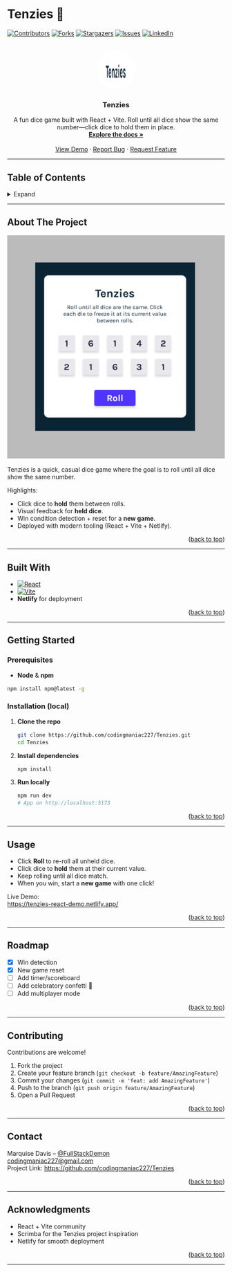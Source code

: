 # Tenzies 🎲  

<!-- PROJECT SHIELDS -->
[![Contributors][contributors-shield]][contributors-url]
[![Forks][forks-shield]][forks-url]
[![Stargazers][stars-shield]][stars-url]
[![Issues][issues-shield]][issues-url]
[![LinkedIn][linkedin-shield]][linkedin-url]

<!-- PROJECT LOGO -->
<br />
<div align="center">
  <a href="https://github.com/codingmaniac227/Tenzies" target="_blank" rel="noopener">
    <img src="./public/logo.png" alt="Logo" width="90" height="90" style="border-radius:50%">
  </a>

  <h3 align="center">Tenzies</h3>

  <p align="center">
    A fun dice game built with React + Vite.  
    Roll until all dice show the same number—click dice to hold them in place.  
    <br />
    <a href="https://github.com/codingmaniac227/Tenzies" target="_blank" rel="noopener"><strong>Explore the docs »</strong></a>
    <br />
    <br />
    <a href="https://tenzies-react-demo.netlify.app/" target="_blank" rel="noopener">View Demo</a>
    ·
    <a href="https://github.com/codingmaniac227/Tenzies/issues/new?template=bug_report.yml&labels=bug" target="_blank" rel="noopener">Report Bug</a>
    ·
    <a href="https://github.com/codingmaniac227/Tenzies/issues/new?template=feature_request.yml&labels=enhancement" target="_blank" rel="noopener">Request Feature</a>
  </p>
</div>

---

## Table of Contents
<details>
  <summary>Expand</summary>
  <ol>
    <li><a href="#about-the-project">About The Project</a></li>
    <li><a href="#built-with">Built With</a></li>
    <li><a href="#getting-started">Getting Started</a></li>
    <li><a href="#usage">Usage</a></li>
    <li><a href="#roadmap">Roadmap</a></li>
    <li><a href="#contributing">Contributing</a></li>
    <li><a href="#contact">Contact</a></li>
    <li><a href="#acknowledgments">Acknowledgments</a></li>
  </ol>
</details>

---

## About The Project  

<p align="center">
  <img src="./public/screenshot.png" alt="Tenzies Screenshot" width="520">
</p>

Tenzies is a quick, casual dice game where the goal is to roll until all dice show the same number.  

Highlights:  
- Click dice to **hold** them between rolls.  
- Visual feedback for **held dice**.  
- Win condition detection + reset for a **new game**.  
- Deployed with modern tooling (React + Vite + Netlify).  

<p align="right">(<a href="#tenzies-">back to top</a>)</p>

---

## Built With  

* [![React][React.js]][React-url]  
* [![Vite][Vite.js]][Vite-url]  
* **Netlify** for deployment  

<p align="right">(<a href="#tenzies-">back to top</a>)</p>

---

## Getting Started  

### Prerequisites  
- **Node** & **npm**  
```sh
npm install npm@latest -g
```

### Installation (local)  
1. **Clone the repo**  
   ```sh
   git clone https://github.com/codingmaniac227/Tenzies.git
   cd Tenzies
   ```

2. **Install dependencies**  
   ```sh
   npm install
   ```

3. **Run locally**  
   ```sh
   npm run dev
   # App on http://localhost:5173
   ```

<p align="right">(<a href="#tenzies-">back to top</a>)</p>

---

## Usage  

- Click **Roll** to re-roll all unheld dice.  
- Click dice to **hold** them at their current value.  
- Keep rolling until all dice match.  
- When you win, start a **new game** with one click!  

Live Demo:  
<a href="https://tenzies-react-demo.netlify.app/" target="_blank" rel="noopener">https://tenzies-react-demo.netlify.app/</a>  

<p align="right">(<a href="#tenzies-">back to top</a>)</p>

---

## Roadmap  

- [x] Win detection  
- [x] New game reset  
- [ ] Add timer/scoreboard  
- [ ] Add celebratory confetti 🎉  
- [ ] Add multiplayer mode  

<p align="right">(<a href="#tenzies-">back to top</a>)</p>

---

## Contributing  

Contributions are welcome!  

1. Fork the project  
2. Create your feature branch (`git checkout -b feature/AmazingFeature`)  
3. Commit your changes (`git commit -m 'feat: add AmazingFeature'`)  
4. Push to the branch (`git push origin feature/AmazingFeature`)  
5. Open a Pull Request  

<p align="right">(<a href="#tenzies-">back to top</a>)</p>

---

## Contact  

Marquise Davis – <a href="https://instagram.com/FullStackDemon" target="_blank" rel="noopener">@FullStackDemon</a>  
codingmaniac227@gmail.com  
Project Link: <a href="https://github.com/codingmaniac227/Tenzies" target="_blank" rel="noopener">https://github.com/codingmaniac227/Tenzies</a>  

<p align="right">(<a href="#tenzies-">back to top</a>)</p>

---

## Acknowledgments  

- React + Vite community  
- Scrimba for the Tenzies project inspiration  
- Netlify for smooth deployment  

<p align="right">(<a href="#tenzies-">back to top</a>)</p>

---

<!-- MARKDOWN LINKS & IMAGES -->
[contributors-shield]: https://img.shields.io/github/contributors/codingmaniac227/Tenzies?style=for-the-badge  
[contributors-url]: https://github.com/codingmaniac227/Tenzies/graphs/contributors  
[forks-shield]: https://img.shields.io/github/forks/codingmaniac227/Tenzies?style=for-the-badge  
[forks-url]: https://github.com/codingmaniac227/Tenzies/network/members  
[stars-shield]: https://img.shields.io/github/stars/codingmaniac227/Tenzies?style=for-the-badge  
[stars-url]: https://github.com/codingmaniac227/Tenzies/stargazers  
[issues-shield]: https://img.shields.io/github/issues/codingmaniac227/Tenzies?style=for-the-badge  
[issues-url]: https://github.com/codingmaniac227/Tenzies/issues  
[linkedin-shield]: https://img.shields.io/badge/-LinkedIn-black.svg?style=for-the-badge&logo=linkedin&colorB=555  
[linkedin-url]: https://www.linkedin.com/in/marquise-davis/  
[React.js]: https://img.shields.io/badge/React-20232A?style=for-the-badge&logo=react&logoColor=61DAFB  
[React-url]: https://react.dev/  
[Vite.js]: https://img.shields.io/badge/Vite-646CFF?style=for-the-badge&logo=vite&logoColor=FFD62E  
[Vite-url]: https://vitejs.dev/  
